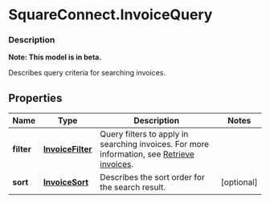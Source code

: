 # SquareConnect.InvoiceQuery

### Description
**Note: This model is in beta.**

Describes query criteria for searching invoices.

## Properties
Name | Type | Description | Notes
------------ | ------------- | ------------- | -------------
**filter** | [**InvoiceFilter**](InvoiceFilter.md) | Query filters to apply in  searching invoices.  For more information, see [Retrieve invoices](https://developer.squareup.com/docs/docs/invoices-api/overview#retrieve-invoices). | 
**sort** | [**InvoiceSort**](InvoiceSort.md) | Describes the sort order for the search result. | [optional] 


